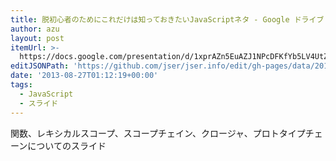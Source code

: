 ```yaml
---
title: 脱初心者のためにこれだけは知っておきたいJavaScriptネタ - Google ドライブ
author: azu
layout: post
itemUrl: >-
  https://docs.google.com/presentation/d/1xprAZn5EuAZJ1NPcDFKfYb5LV4UtZfDvBinS-gOaOAQ/edit#slide=id.gf898cc10_1102
editJSONPath: 'https://github.com/jser/jser.info/edit/gh-pages/data/2013/08/index.json'
date: '2013-08-27T01:12:19+00:00'
tags:
  - JavaScript
  - スライド
---
```

関数、レキシカルスコープ、スコープチェイン、クロージャ、プロトタイプチェーンについてのスライド
